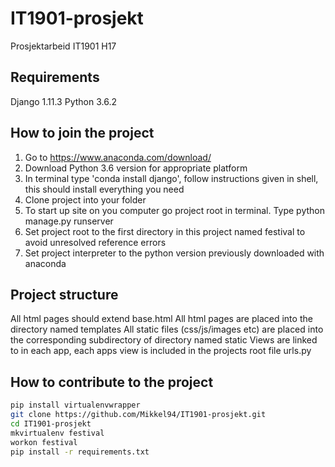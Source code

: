 # IT1901-prosjekt
Prosjektarbeid IT1901 H17


## Requirements

Django 1.11.3
Python 3.6.2


## How to join the project

1. Go to https://www.anaconda.com/download/
2. Download Python 3.6 version for appropriate platform
3. In terminal type 'conda install django', follow instructions given in shell, this should install everything you need
4. Clone project into your folder
5. To start up site on you computer go project root in terminal. Type python manage.py runserver
6. Set project root to the first directory in this project named festival to avoid unresolved reference errors
7. Set project interpreter to the python version previously downloaded with anaconda

## Project structure

All html pages should extend base.html
All html pages are placed into the directory named templates
All static files (css/js/images etc) are placed into the corresponding subdirectory of directory named static
Views are linked to in each app, each apps view is included in the projects root file urls.py

## How to contribute to the project
```bash
pip install virtualenvwrapper
git clone https://github.com/Mikkel94/IT1901-prosjekt.git
cd IT1901-prosjekt
mkvirtualenv festival
workon festival
pip install -r requirements.txt
```
